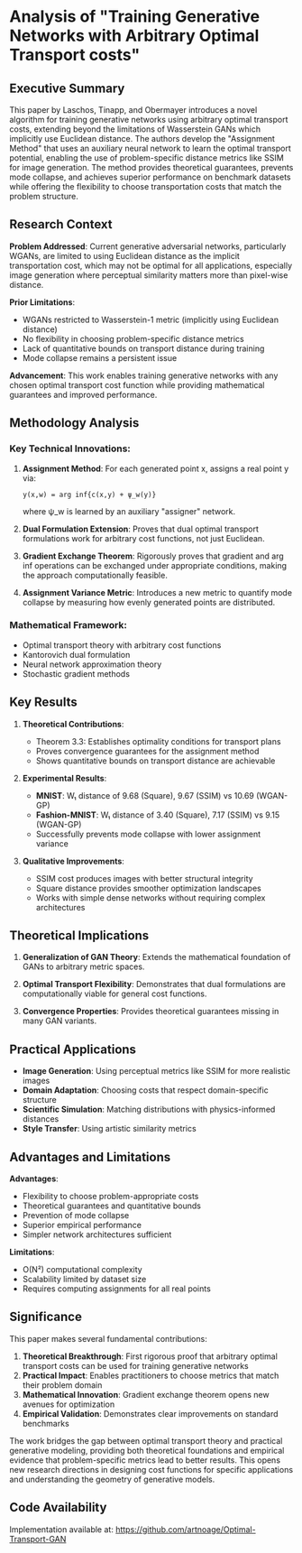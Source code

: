 # Analysis of "Training Generative Networks with Arbitrary Optimal Transport costs"

## Executive Summary

This paper by Laschos, Tinapp, and Obermayer introduces a novel algorithm for training generative networks using arbitrary optimal transport costs, extending beyond the limitations of Wasserstein GANs which implicitly use Euclidean distance. The authors develop the "Assignment Method" that uses an auxiliary neural network to learn the optimal transport potential, enabling the use of problem-specific distance metrics like SSIM for image generation. The method provides theoretical guarantees, prevents mode collapse, and achieves superior performance on benchmark datasets while offering the flexibility to choose transportation costs that match the problem structure.

## Research Context

**Problem Addressed**: Current generative adversarial networks, particularly WGANs, are limited to using Euclidean distance as the implicit transportation cost, which may not be optimal for all applications, especially image generation where perceptual similarity matters more than pixel-wise distance.

**Prior Limitations**:
- WGANs restricted to Wasserstein-1 metric (implicitly using Euclidean distance)
- No flexibility in choosing problem-specific distance metrics
- Lack of quantitative bounds on transport distance during training
- Mode collapse remains a persistent issue

**Advancement**: This work enables training generative networks with any chosen optimal transport cost function while providing mathematical guarantees and improved performance.

## Methodology Analysis

### Key Technical Innovations:

1. **Assignment Method**: For each generated point x, assigns a real point y via:
   ```
   y(x,w) = arg inf{c(x,y) + ψ_w(y)}
   ```
   where ψ_w is learned by an auxiliary "assigner" network.

2. **Dual Formulation Extension**: Proves that dual optimal transport formulations work for arbitrary cost functions, not just Euclidean.

3. **Gradient Exchange Theorem**: Rigorously proves that gradient and arg inf operations can be exchanged under appropriate conditions, making the approach computationally feasible.

4. **Assignment Variance Metric**: Introduces a new metric to quantify mode collapse by measuring how evenly generated points are distributed.

### Mathematical Framework:
- Optimal transport theory with arbitrary cost functions
- Kantorovich dual formulation
- Neural network approximation theory
- Stochastic gradient methods

## Key Results

1. **Theoretical Contributions**:
   - Theorem 3.3: Establishes optimality conditions for transport plans
   - Proves convergence guarantees for the assignment method
   - Shows quantitative bounds on transport distance are achievable

2. **Experimental Results**:
   - **MNIST**: W₁ distance of 9.68 (Square), 9.67 (SSIM) vs 10.69 (WGAN-GP)
   - **Fashion-MNIST**: W₁ distance of 3.40 (Square), 7.17 (SSIM) vs 9.15 (WGAN-GP)
   - Successfully prevents mode collapse with lower assignment variance

3. **Qualitative Improvements**:
   - SSIM cost produces images with better structural integrity
   - Square distance provides smoother optimization landscapes
   - Works with simple dense networks without requiring complex architectures

## Theoretical Implications

1. **Generalization of GAN Theory**: Extends the mathematical foundation of GANs to arbitrary metric spaces.

2. **Optimal Transport Flexibility**: Demonstrates that dual formulations are computationally viable for general cost functions.

3. **Convergence Properties**: Provides theoretical guarantees missing in many GAN variants.

## Practical Applications

- **Image Generation**: Using perceptual metrics like SSIM for more realistic images
- **Domain Adaptation**: Choosing costs that respect domain-specific structure
- **Scientific Simulation**: Matching distributions with physics-informed distances
- **Style Transfer**: Using artistic similarity metrics

## Advantages and Limitations

**Advantages**:
- Flexibility to choose problem-appropriate costs
- Theoretical guarantees and quantitative bounds
- Prevention of mode collapse
- Superior empirical performance
- Simpler network architectures sufficient

**Limitations**:
- O(N²) computational complexity
- Scalability limited by dataset size
- Requires computing assignments for all real points

## Significance

This paper makes several fundamental contributions:

1. **Theoretical Breakthrough**: First rigorous proof that arbitrary optimal transport costs can be used for training generative networks
2. **Practical Impact**: Enables practitioners to choose metrics that match their problem domain
3. **Mathematical Innovation**: Gradient exchange theorem opens new avenues for optimization
4. **Empirical Validation**: Demonstrates clear improvements on standard benchmarks

The work bridges the gap between optimal transport theory and practical generative modeling, providing both theoretical foundations and empirical evidence that problem-specific metrics lead to better results. This opens new research directions in designing cost functions for specific applications and understanding the geometry of generative models.

## Code Availability

Implementation available at: https://github.com/artnoage/Optimal-Transport-GAN